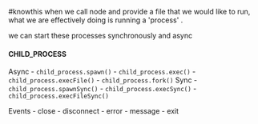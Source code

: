 #knowthis 
when we call node and provide a file that we would like to run, what we are effectively doing is running a 'process' .

we can start these processes synchronously and async

#### CHILD_PROCESS

Async
	- `child_process.spawn()`
	- `child_process.exec()`
	- `child_process.execFile()`
	- `child_process.fork()`
Sync
	 - `child_process.spawnSync()`
	 - `child_process.execSync()`
	 - `child_process.execFileSync()`


Events
	- close
	- disconnect
	- error
	- message
	- exit



